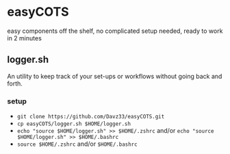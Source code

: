 # easyCOTS
easy components off the shelf, no complicated setup needed, ready to work in 2 minutes

## logger.sh
An utility to keep track of your set-ups or workflows without going back and forth.
### setup
- `git clone https://github.com/Davz33/easyCOTS.git`  
- `cp easyCOTS/logger.sh $HOME/logger.sh`  
- `echo "source $HOME/logger.sh" >> $HOME/.zshrc` and/or `echo "source $HOME/logger.sh" >> $HOME/.bashrc`  
- `source $HOME/.zshrc` and/or `$HOME/.bashrc`
